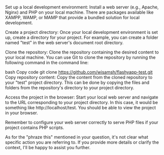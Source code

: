 Set up a local development environment: Install a web server (e.g., Apache, Nginx) and PHP on your local machine. There are packages available like XAMPP, WAMP, or MAMP that provide a bundled solution for local development.

Create a project directory: Once your local development environment is set up, create a directory for your project. For example, you can create a folder named "test" in the web server's document root directory.

Clone the repository: Clone the repository containing the desired content to your local machine. You can use Git to clone the repository by running the following command in the command line:

bash
Copy code
git clone https://github.com/wisamsh/flashyapp-test.git
Copy repository content: Copy the content from the cloned repository to your "test" project directory. This can be done by copying the files and folders from the repository's directory to your project directory.

Access the project in the browser: Start your local web server and navigate to the URL corresponding to your project directory. In this case, it would be something like http://localhost/test. You should be able to view the project in your browser.

Remember to configure your web server correctly to serve PHP files if your project contains PHP scripts.

As for the "phraze this" mentioned in your question, it's not clear what specific action you are referring to. If you provide more details or clarify the context, I'll be happy to assist you further.





